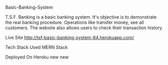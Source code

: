 Basic-Banking-System

T.S.F. Banking is a basic banking system. It's objective is to demonstrate the real banking procedure. Operations like transfer money, see all customers. The website also allows users to check their transaction history.

Live Site
http://tsf-basic-banking-system-84.herokuapp.com/



Tech Stack Used
MERN Stack

Deployed On Heroku
 new new